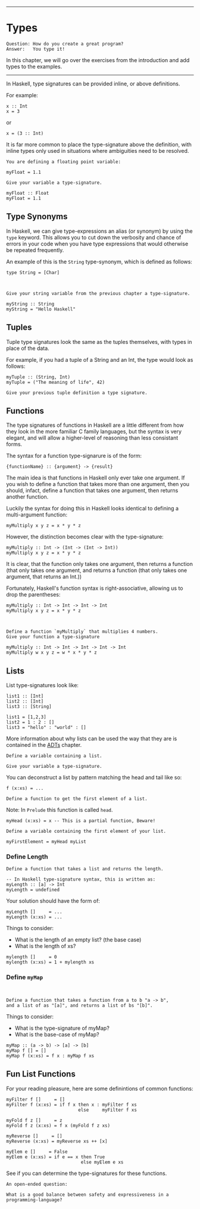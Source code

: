 
---

# Types

```note.notitle
Question: How do you create a great program?
Answer:   You type it!
```

In this chapter, we will go over the exercises from the introduction
and add types to the examples.

----

In Haskell, type signatures can be provided inline, or above definitions.

For example:

~~~{data-language=haskell data-filter=./resources/scripts/check.sh}
x :: Int
x = 3
~~~

or

~~~{data-language=haskell data-filter=./resources/scripts/check.sh}
x = (3 :: Int)
~~~

It is far more common to place the type-signature above the definition,
with inline types only used in situations where ambiguities need
to be resolved.

<div class="important">

```instruction
You are defining a floating point variable:
```

~~~{data-language=haskell data-filter=./resources/scripts/check.sh}
myFloat = 1.1
~~~

```instruction
Give your variable a type-signature.
```

~~~{data-language=haskell .answer data-filter=./resources/scripts/check.sh}
myFloat :: Float
myFloat = 1.1
~~~

</div>

## Type Synonyms

In Haskell, we can give type-expressions an alias (or synonym) by
using the `type` keyword. This allows you to cut down the verbosity
and chance of errors
in your code when you have type expressions that would otherwise
be repeated frequently.

An example of this is the `String` type-synonym, which is defined as
follows:

~~~{data-language=haskell .nocheck}
type String = [Char]
~~~

```instruction
 

Give your string variable from the previous chapter a type-signature.
```

~~~{data-language=haskell .answer data-filter=./resources/scripts/check.sh}
myString :: String
myString = "Hello Haskell"
~~~

## Tuples

Tuple type signatures look the same as the tuples themselves, with
types in place of the data.

For example, if you had a tuple of a String and an Int, the type
would look as follows:

~~~{data-language=haskell data-filter=./resources/scripts/check.sh}
myTuple :: (String, Int)
myTuple = ("The meaning of life", 42)
~~~

```instruction
Give your previous tuple definition a type signature.
```

## Functions

The type signatures of functions in Haskell are a little different
from how they look in the more familiar C family languages,
but the syntax is very elegant, and will allow a higher-level of
reasoning than less consistant forms.

The syntax for a function type-signarure is of the form:

~~~{data-language=haskell .nocheck}
{functionName} :: {argument} -> {result}
~~~

The main idea is that functions in Haskell only ever take one
argument. If you wish to define a function that takes more
than one argument, then you should, infact, define a function
that takes one argument, then returns another function.

Luckily the syntax for doing this in Haskell looks identical
to defining a multi-argument function:

~~~{data-language=haskell data-filter=./resources/scripts/check.sh}
myMultiply x y z = x * y * z
~~~

However, the distinction becomes clear with the type-signature:

~~~{data-language=haskell data-filter=./resources/scripts/check.sh}
myMultiply :: Int -> (Int -> (Int -> Int))
myMultiply x y z = x * y * z
~~~

It is clear, that the function only takes one argument, then returns a function
(that only takes one argument, and returns a function
(that only takes one argument, that returns an Int.))

Fortunately, Haskell's function syntax is right-associative, allowing us to
drop the parentheses:

~~~{data-language=haskell data-filter=./resources/scripts/check.sh}
myMultiply :: Int -> Int -> Int -> Int
myMultiply x y z = x * y * z
~~~

```instruction
 

Define a function `myMultiply` that multiplies 4 numbers.
Give your function a type-signature
```

~~~{data-language=haskell .answer data-filter=./resources/scripts/check.sh}
myMultiply :: Int -> Int -> Int -> Int -> Int
myMultiply w x y z = w * x * y * z
~~~

## Lists

List type-signatures look like:

~~~{data-language=haskell data-filter=./resources/scripts/check.sh}
list1 :: [Int]
list2 :: [Int]
list3 :: [String]

list1 = [1,2,3]
list2 = 1 : 2 : []
list3 = "hello" : "world" : []
~~~

More information about why lists can be used the way that they are is
contained in the [ADTs](#adts-algebraic-data-types) chapter.

```instruction
Define a variable containing a list.
```

```instruction
Give your variable a type-signature.
```

You can deconstruct a list by pattern matching the head and tail like so:

~~~{data-language=haskell .nocheck}
f (x:xs) = ...
~~~

```instruction
Define a function to get the first element of a list.
```

Note: In `Prelude` this function is called `head`.

~~~{.answer data-language=haskell data-filter=./resources/scripts/check.sh}
myHead (x:xs) = x -- This is a partial function, Beware!
~~~

```instruction
Define a variable containing the first element of your list.
```

~~~{.answer data-language=haskell .nocheck} 
myFirstElement = myHead myList
~~~

### Define Length

```instruction
Define a function that takes a list and returns the length.
```

~~~{data-language=haskell data-filter=./resources/scripts/check.sh}
-- In Haskell type-signature syntax, this is written as:
myLength :: [a] -> Int
myLength = undefined
~~~

Your solution should have the form of:

~~~{data-language=haskell .nocheck}
myLength []     = ...
myLength (x:xs) = ...
~~~

Things to consider:

* What is the length of an empty list? (the base case)
* What is the length of xs?

~~~{.answer data-language=haskell data-filter=./resources/scripts/check.sh}
mylength []     = 0
mylength (x:xs) = 1 + mylength xs
~~~

### Define `myMap`

```instruction

  
Define a function that takes a function from a to b "a -> b",
and a list of as "[a]", and returns a list of bs "[b]".
```

Things to consider:

* What is the type-signature of myMap?
* What is the base-case of myMap?

~~~{.answer data-language=haskell data-filter=./resources/scripts/check.sh}
myMap :: (a -> b) -> [a] -> [b]
myMap f [] = []
myMap f (x:xs) = f x : myMap f xs
~~~

## Fun List Functions

For your reading pleasure, here are some definintions of common functions:

~~~{data-language=haskell data-filter=./resources/scripts/check.sh}
myFilter f []     = []
myFilter f (x:xs) = if f x then x : myFilter f xs
                           else     myFilter f xs

myFold f z []     = z
myFold f z (x:xs) = f x (myFold f z xs)

myReverse []     = []
myReverse (x:xs) = myReverse xs ++ [x]

myElem e []     = False
myElem e (x:xs) = if e == x then True
                            else myElem e xs
~~~

See if you can determine the type-signatures for these functions.

```open
An open-ended question:

What is a good balance between safety and expressiveness in a
programming-language?
```
